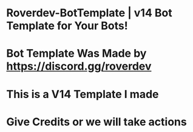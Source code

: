 # Roverdev-BotTemplate | v14 Bot Template for Your Bots!

# Bot Template Was Made by https://discord.gg/roverdev

# This is a V14 Template I made
#  Give Credits or we will take actions
